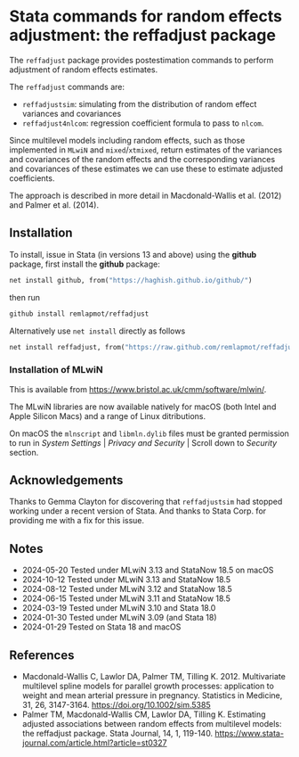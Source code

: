 # Stata commands for random effects adjustment: the reffadjust package

The `reffadjust` package provides postestimation commands to perform adjustment of random effects estimates.

The `reffadjust` commands are:

- `reffadjustsim`: simulating from the distribution of random effect variances and covariances
- `reffadjust4nlcom`: regression coefficient formula to pass to `nlcom`.

Since multilevel models including random effects, such as those implemented in `MLwiN` and `mixed`/`xtmixed`, return estimates of the variances and covariances of the random effects and the corresponding variances and covariances of these estimates we can use these to estimate adjusted coefficients.

The approach is described in more detail in Macdonald-Wallis et al. (2012) and Palmer et al. (2014).

## Installation

To install, issue in Stata (in versions 13 and above) using the **github** package, first install the **github** package:

```stata
net install github, from("https://haghish.github.io/github/")
```

then run

```stata
github install remlapmot/reffadjust
```

Alternatively use `net install` directly as follows

```stata
net install reffadjust, from("https://raw.github.com/remlapmot/reffadjust/master/")
```

### Installation of MLwiN

This is available from <https://www.bristol.ac.uk/cmm/software/mlwin/>.

The MLwiN libraries are now available natively for macOS (both Intel and Apple Silicon Macs) and a range of Linux ditributions.

On macOS the `mlnscript` and `libmln.dylib` files must be granted permission to run in _System Settings_ | _Privacy and Security_ | Scroll down to _Security_ section.

## Acknowledgements

Thanks to Gemma Clayton for discovering that `reffadjustsim` had stopped working under a recent version of Stata. And thanks to Stata Corp. for providing me with a fix for this issue.

## Notes

- 2024-05-20 Tested under MLwiN 3.13 and StataNow 18.5 on macOS
- 2024-10-12 Tested under MLwiN 3.13 and StataNow 18.5
- 2024-08-12 Tested under MLwiN 3.12 and StataNow 18.5
- 2024-06-15 Tested under MLwiN 3.11 and StataNow 18.5
- 2024-03-19 Tested under MLwiN 3.10 and Stata 18.0
- 2024-01-30 Tested under MLwiN 3.09 (and Stata 18)
- 2024-01-29 Tested on Stata 18 and macOS

## References

- Macdonald-Wallis C, Lawlor DA, Palmer TM, Tilling K. 2012. Multivariate multilevel spline models for parallel growth processes: application to weight and mean arterial pressure in pregnancy. Statistics in Medicine, 31, 26, 3147-3164. <https://doi.org/10.1002/sim.5385>
- Palmer TM, Macdonald-Wallis CM, Lawlor DA, Tilling K. Estimating adjusted associations between random effects from multilevel models: the reffadjust package. Stata Journal, 14, 1, 119-140. <https://www.stata-journal.com/article.html?article=st0327>
